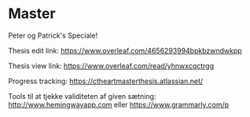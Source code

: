 # Master
Peter og Patrick's Speciale!

Thesis edit link: https://www.overleaf.com/4656293994bpkbzwndwkpp

Thesis view link: https://www.overleaf.com/read/yhnwxcqctrgg

Progress tracking: https://ctheartmasterthesis.atlassian.net/

Tools til at tjekke validiteten af given sætning: http://www.hemingwayapp.com eller https://www.grammarly.com/p
